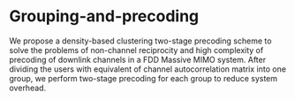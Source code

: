 # Grouping-and-precoding
 We propose a density-based clustering two-stage precoding scheme to solve the problems of non-channel reciprocity and high complexity of precoding of downlink channels in a FDD Massive MIMO system. After dividing the users with equivalent of channel autocorrelation matrix into one group, we perform two-stage precoding for each group to reduce system overhead. 

